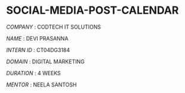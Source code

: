 # SOCIAL-MEDIA-POST-CALENDAR

*COMPANY* : CODTECH IT SOLUTIONS 

*NAME* : DEVI PRASANNA

*INTERN ID* : CT04DG3184

*DOMAIN* : DIGITAL MARKETING 

*DURATION* : 4 WEEKS

*MENTOR* : NEELA SANTOSH 
